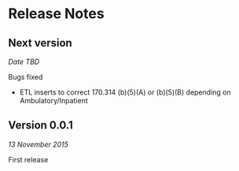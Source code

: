 # Release Notes

## Next version
_Date TBD_

Bugs fixed
* ETL inserts to correct 170.314 (b)(5)(A) or (b)(5)(B) depending on Ambulatory/Inpatient

## Version 0.0.1
_13 November 2015_

First release

